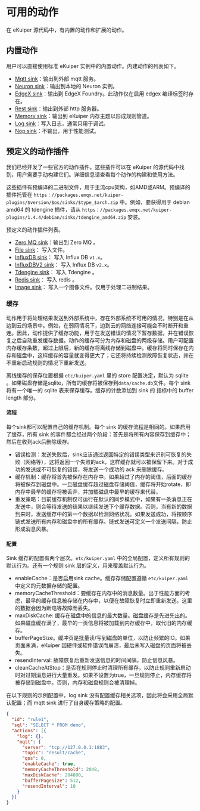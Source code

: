 # 可用的动作

在 eKuiper 源代码中，有内置的动作和扩展的动作。

## 内置动作

用户可以直接使用标准 eKuiper 实例中的内置动作。内建动作的列表如下。

- [Mqtt sink](./builtin/mqtt.md)：输出到外部 mqtt 服务。
- [Neuron sink](./builtin/neuron.md)：输出到本地的 Neuron 实例。
- [EdgeX sink](./builtin/edgex.md)：输出到 EdgeX Foundry。此动作仅在启用 edgex 编译标签时存在。
- [Rest sink](./builtin/rest.md)：输出到外部 http 服务器。
- [Memory sink](./builtin/memory.md)：输出到 eKuiper 内存主题以形成规则管道。
- [Log sink](./builtin/log.md)：写入日志，通常只用于调试。
- [Nop sink](./builtin/nop.md)：不输出，用于性能测试。

## 预定义的动作插件

我们已经开发了一些官方的动作插件。这些插件可以在 eKuiper 的源代码中找到，用户需要手动构建它们。详细信息请查看每个动作的构建和使用方法。

这些插件有预编译的二进制文件，用于主流cpu架构，如AMD或ARM。预编译的插件托管在 `https：//packages.emqx.net/kuiper-plugins/$version/$os/sinks/$type_$arch.zip` 中。例如，要获得用于 debian amd64 的 tdengine 插件，请从 `https：//packages.emqx.net/kuiper-plugins/1.4.4/debian/sinks/tdengine_amd64.zip` 安装。

预定义的动作插件列表。

- [Zero MQ sink](./plugin/zmq.md)：输出到 Zero MQ 。
- [File sink](./plugin/file.md)： 写入文件。
- [InfluxDB sink](./plugin/influx.md)： 写入 Influx DB `v1.x`。
- [InfluxDBV2 sink](./plugin/influx_v2.md)： 写入 Influx DB `v2.x`。
- [Tdengine sink](./plugin/tdengine.md)： 写入 Tdengine 。
- [Redis sink](./plugin/redis.md)： 写入 redis 。
- [Image sink](./plugin/image.md)： 写入一个图像文件。仅用于处理二进制结果。

### 缓存

动作用于将处理结果发送到外部系统中，存在外部系统不可用的情况，特别是在从边到云的场景中。例如，在弱网情况下，边到云的网络连接可能会不时断开和重连。因此，动作提供了缓存功能，用于在发送错误的情况下暂存数据，并在错误恢复之后自动重发缓存数据。动作的缓存可分为内存和磁盘的两级存储。用户可配置内存缓存条数，超过上限后，新的缓存将离线存储到磁盘中。缓存将同时保存在内存和磁盘中，这样缓存的容量就变得更大了；它还将持续检测故障恢复状态，并在不重新启动规则的情况下重新发送。

离线缓存的保存位置根据 `etc/kuiper.yaml` 里的 store 配置决定，默认为 sqlite 。如果磁盘存储是sqlite，所有的缓存将被保存到`data/cache.db`文件。每个 sink 将有一个唯一的 sqlite 表来保存缓存。缓存的计数添加到 sink 的 指标中的 buffer length 部分。

#### 流程

每个sink都可以配置自己的缓存机制。每个 sink 的缓存流程是相同的。如果启用了缓存，所有 sink 的事件都会经过两个阶段：首先是将所有内容保存到缓存中；然后在收到ack后删除缓存。

- 错误检测：发送失败后，sink应该通过返回特定的错误类型来识别可恢复的失败（网络等），这将返回一个失败的ack，这样缓存就可以被保留下来。对于成功的发送或不可恢复的错误，将发送一个成功的 ack 来删除缓存。
- 缓存机制：缓存将首先被保存在内存中。如果超过了内存的阈值，后面的缓存将被保存到磁盘中。一旦磁盘缓存超过磁盘存储阈值，缓存将开始rotate，即内存中最早的缓存将被丢弃，并加载磁盘中最早的缓存来代替。
- 重发策略：目前缓存机制仅可运行在默认的同步模式中，如果有一条消息正在发送中，则会等待发送的结果以继续发送下个缓存数据。否则，当有新的数据到来时，发送缓存中的第一个数据以检测网络状况。如果发送成功，将按顺序链式发送所有内存和磁盘中的所有缓存。链式发送可定义一个发送间隔，防止形成消息风暴。

#### 配置

Sink 缓存的配置有两个层次。`etc/kuiper.yaml` 中的全局配置，定义所有规则的默认行为。还有一个规则 sink 层的定义，用来覆盖默认行为。

- enableCache：是否启用sink cache。缓存存储配置遵循 `etc/kuiper.yaml` 中定义的元数据存储的配置。
- memoryCacheThreshold：要缓存在内存中的消息数量。出于性能方面的考虑，最早的缓存信息被存储在内存中，以便在故障恢复时立即重新发送。这里的数据会因为断电等故障而丢失。
- maxDiskCache: 缓存在磁盘中的信息的最大数量。磁盘缓存是先进先出的。如果磁盘缓存满了，最早的一页信息将被加载到内存缓存中，取代旧的内存缓存。
- bufferPageSize。缓冲页是批量读/写到磁盘的单位，以防止频繁的IO。如果页面未满，eKuiper 因硬件或软件错误而崩溃，最后未写入磁盘的页面将被丢失。
- resendInterval: 故障恢复后重新发送信息的时间间隔，防止信息风暴。
- cleanCacheAtStop：是否在规则停止时清理所有缓存，以防止规则重新启动时对过期消息进行大量重发。如果不设置为true，一旦规则停止，内存缓存将被存储到磁盘中。否则，内存和磁盘规则会被清理掉。

在以下规则的示例配置中，log sink 没有配置缓存相关选项，因此将会采用全局默认配置；而 mqtt sink 进行了自身缓存策略的配置。

```json
{
  "id": "rule1",
  "sql": "SELECT * FROM demo",
  "actions": [{
    "log": {},
    "mqtt": {
      "server": "tcp://127.0.0.1:1883",
      "topic": "result/cache",
      "qos": 0,
      "enableCache": true,
      "memoryCacheThreshold": 2048,
      "maxDiskCache": 204800,
      "bufferPageSize": 512,
      "resendInterval": 10
    }
  }]
}
```